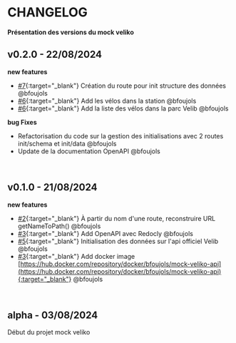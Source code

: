 # CHANGELOG

**Présentation des versions du mock veliko**

## v0.2.0 - 22/08/2024

**new features**

- [#7](https://github.com/studoo-app/mock-veliko-api/issues/7){:target="_blank"} Création du route pour init structure des données @bfoujols
- [#6](https://github.com/studoo-app/mock-veliko-api/issues/6){:target="_blank"} Add les vélos dans la station @bfoujols
- [#6](https://github.com/studoo-app/mock-veliko-api/issues/6){:target="_blank"} Add la liste des vélos dans la parc Velib @bfoujols

**bug Fixes**

- Refactorisation du code sur la gestion des initialisations avec 2 routes init/schema et init/data @bfoujols
- Update de la documentation OpenAPI @bfoujols

<br>

## v0.1.0 - 21/08/2024

**new features**

- [#2](https://github.com/studoo-app/mock-veliko-api/issues/2){:target="_blank"} À partir du nom d'une route, reconstruire URL getNameToPath() @bfoujols
- [#3](https://github.com/studoo-app/mock-veliko-api/issues/3){:target="_blank"} Add OpenAPI avec Redocly @bfoujols
- [#5](https://github.com/studoo-app/mock-veliko-api/issues/5){:target="_blank"} Initialisation des données sur l'api officiel Velib @bfoujols
- [#3](https://github.com/studoo-app/mock-veliko-api/issues/3){:target="_blank"} Add docker image [https://hub.docker.com/repository/docker/bfoujols/mock-veliko-api](https://hub.docker.com/repository/docker/bfoujols/mock-veliko-api){:target="_blank"} @bfoujols

<br>

## alpha - 03/08/2024

Début du projet mock veliko